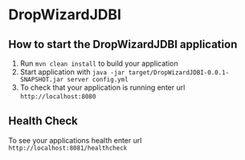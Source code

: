 # DropWizardJDBI

How to start the DropWizardJDBI application
---

1. Run `mvn clean install` to build your application
1. Start application with `java -jar target/DropWizardJDBI-0.0.1-SNAPSHOT.jar server config.yml`
1. To check that your application is running enter url `http://localhost:8080`

Health Check
---

To see your applications health enter url `http://localhost:8081/healthcheck`
